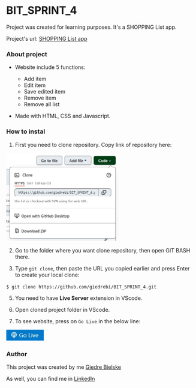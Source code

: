 # BIT_SPRINT_4

Project was created for learning purposes. It's a SHOPPING List app.

Project's url: [SHOPPING List app](https://giedrebi.github.io/BIT_SPRINT_4/)

### About project

* Website include 5 functions:
  - Add item
  - Edit item
  - Save edited item
  - Remove item
  - Remove all list

* Made with HTML, CSS and Javascript.

### How to instal
1. First you need to clone repository. Copy link of repository here:

<img src="readme_images/copy.JPG" width="300">

2. Go to the folder where you want clone repository, then open GIT BASH there. 

3. Type `git clone`, then paste the URL you copied earlier and press Enter to create your local clone:

`$ git clone https://github.com/giedrebi/BIT_SPRINT_4.git` 

5. You need to have **Live Server** extension in VScode.

6. Open cloned project folder in VScode. 

7. To see website, press on `Go Live` in the below line:

<img src="readme_images/golive.jpg" width="100">

### Author

This project was created by me [Giedre Bielske](https://giedrebi.github.io/)

As well, you can find me in [LinkedIn](https://www.linkedin.com/in/giedr%C4%97-bielsk%C4%97-1a8996107/)
